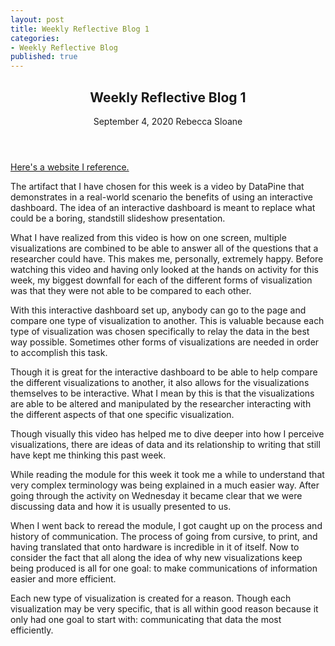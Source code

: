 ```yaml
---
layout: post
title: Weekly Reflective Blog 1
categories:
- Weekly Reflective Blog
published: true
---
```

<article>
	<header>
		<h1>Weekly Reflective Blog 1</h1>
		<time>September 4, 2020</time>
		<span class="author-name">Rebecca Sloane</span>
	</header>
  </article> 
  
[Here's a website I reference.](https://youtu.be/dK_fUz2etk8)

The artifact that I have chosen for this week is a video by DataPine that demonstrates in a real-world scenario the benefits of using an interactive dashboard.
The idea of an interactive dashboard is meant to replace what could be a boring, standstill slideshow presentation.

What I have realized from this video is how on one screen, multiple visualizations are combined to be able to answer all of the questions that a researcher could have. 
This makes me, personally, extremely happy.
Before watching this video and having only looked at the hands on activity for this week, my biggest downfall for each of the different forms of visualization was that they were not able to be compared to each other.

With this interactive dashboard set up, anybody can go to the page and compare one type of visualization to another.
This is valuable because each type of visualization was chosen specifically to relay the data in the best way possible.
Sometimes other forms of visualizations are needed in order to accomplish this task.

Though it is great for the interactive dashboard to be able to help compare the different visualizations to another, it also allows for the visualizations themselves to be interactive.
What I mean by this is that the visualizations are able to be altered and manipulated by the researcher interacting with the different aspects of that one specific visualization.

Though visually this video has helped me to dive deeper into how I perceive visualizations, there are ideas of data and its relationship to writing that still have kept me thinking this past week.

While reading the module for this week it took me a while to understand that very complex terminology was being explained in a much easier way. 
After going through the activity on Wednesday it became clear that we were discussing data and how it is usually presented to us. 

When I went back to reread the module, I got caught up on the process and history of communication.
The process of going from cursive, to print, and having translated that onto hardware is incredible in it of itself. 
Now to consider the fact that all along the idea of why new visualizations keep being produced is all for one goal: to make communications of information easier and more efficient.

Each new type of visualization is created for a reason.
Though each visualization may be very specific, that is all within good reason because it only had one goal to start with: communicating that data the most efficiently.
